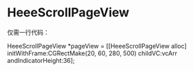 # HeeeScrollPageView
仅需一行代码：

HeeeScrollPageView *pageView = [[HeeeScrollPageView alloc] initWithFrame:CGRectMake(20, 60, 280, 500) childVC:vcArr andIndicatorHeight:36];
